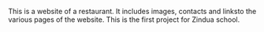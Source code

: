 This is a website of a restaurant. It includes images, contacts and linksto the various pages of the website. This is the first project for Zindua school.
